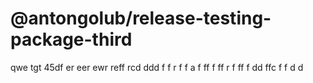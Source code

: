 # @antongolub/release-testing-package-third

qwe tgt 45df er eer ewr reff rcd ddd f f r f f а f ff f ff r f
ff f dd ffc f f d d
